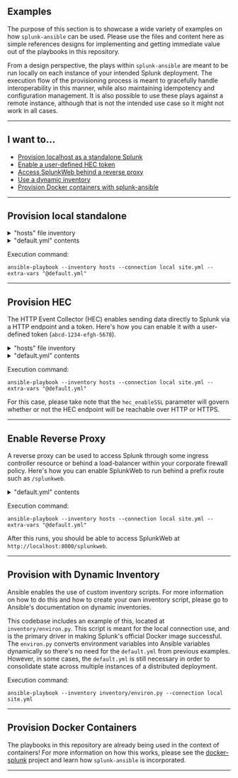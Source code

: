 ## Examples

The purpose of this section is to showcase a wide variety of examples on how `splunk-ansible` can be used. Please use the files and content here as simple references designs for implementing and getting immediate value out of the playbooks in this repository.

From a design perspective, the plays within `splunk-ansible` are meant to be run locally on each instance of your intended Splunk deployment. The execution flow of the provisioning process is meant to gracefully handle interoperability in this manner, while also maintaining idempotency and configuration management. It is also possible to use these plays against a remote instance, although that is not the intended use case so it might not work in all cases.

----

## I want to...

* [Provision localhost as a standalone Splunk](#provision-local-standalone)
* [Enable a user-defined HEC token](#provision-hec)
* [Access SplunkWeb behind a reverse proxy](#enable-reverse-proxy)
* [Use a dynamic inventory](#provision-with-dynamic-inventory)
* [Provision Docker containers with splunk-ansible](#provision-docker-containers)

---

## Provision local standalone
<details><summary>"hosts" file inventory</summary><p>

```
localhost ansible_connection=local
```
</p></details>

<details><summary>"default.yml" contents</summary><p>

```
---
ansible_post_tasks: null
ansible_pre_tasks: null
config:
baked: default.yml
defaults_dir: /tmp/defaults
env:
    headers: null
    var: SPLUNK_DEFAULTS_URL
    verify: true
host:
    headers: null
    url: null
    verify: true
max_delay: 60
max_retries: 3
max_timeout: 1200
hide_password: false
retry_delay: 3
retry_num: 60
wait_for_splunk_retry_num: 60
shc_sync_retry_num: 60
splunk:
    admin_user: admin
    app_paths:
        default: /opt/splunk/etc/apps
        deployment: /opt/splunk/etc/deployment-apps
        httpinput: /opt/splunk/etc/apps/splunk_httpinput
        idxc: /opt/splunk/etc/master-apps
        shc: /opt/splunk/etc/shcluster/apps
    enable_service: false
    exec: /opt/splunk/bin/splunk
    group: splunk
    hec_disabled: 1
    hec_enableSSL: 1
    hec_port: 8088
    hec_token: null
    home: /opt/splunk
    http_enableSSL: 0
    http_enableSSL_cert: null
    http_enableSSL_privKey: null
    http_enableSSL_privKey_password: null
    http_port: 8000
    idxc:
        enable: false
        label: idxc_label
        replication_factor: 3
        replication_port: 9887
        search_factor: 3
        secret: null
        pass4SymmKey: null
    ignore_license: false
    license_download_dest: /tmp/splunk.lic
    nfr_license: /tmp/nfr_enterprise.lic
    opt: /opt
    password: helloworld
    pid: /opt/splunk/var/run/splunk/splunkd.pid
    s2s_enable: true
    s2s_port: 9997
    search_head_cluster_url: null
    secret: null
    pass4SymmKey: null
    shc:
        enable: false
        label: shc_label
        replication_factor: 3
        replication_port: 9887
        secret: null
        pass4SymmKey: null
    smartstore: null
    svc_port: 8089
    tar_dir: splunk
    user: splunk
    wildcard_license: false
splunk_home_ownership_enforcement: true
```
</p></details>

Execution command:
```
ansible-playbook --inventory hosts --connection local site.yml --extra-vars "@default.yml" 
```

---

## Provision HEC
The HTTP Event Collector (HEC) enables sending data directly to Splunk via a HTTP endpoint and a token. Here's how you can enable it with a user-defined token (`abcd-1234-efgh-5678`).
<details><summary>"hosts" file inventory</summary><p>

```
localhost ansible_connection=local
```
</p></details>

<details><summary>"default.yml" contents</summary><p>

```
---
ansible_post_tasks: null
ansible_pre_tasks: null
config:
baked: default.yml
defaults_dir: /tmp/defaults
env:
    headers: null
    var: SPLUNK_DEFAULTS_URL
    verify: true
host:
    headers: null
    url: null
    verify: true
max_delay: 60
max_retries: 3
max_timeout: 1200
hide_password: false
retry_delay: 3
retry_num: 60
wait_for_splunk_retry_num: 60
shc_sync_retry_num: 60
splunk:
    admin_user: admin
    app_paths:
        default: /opt/splunk/etc/apps
        deployment: /opt/splunk/etc/deployment-apps
        httpinput: /opt/splunk/etc/apps/splunk_httpinput
        idxc: /opt/splunk/etc/master-apps
        shc: /opt/splunk/etc/shcluster/apps
    enable_service: false
    exec: /opt/splunk/bin/splunk
    group: splunk
    hec_disabled: 0
    hec_enableSSL: 1
    hec_port: 8088
    hec_token: abcd-1234-efgh-5678
    home: /opt/splunk
    http_enableSSL: 0
    http_enableSSL_cert: null
    http_enableSSL_privKey: null
    http_enableSSL_privKey_password: null
    http_port: 8000
    idxc:
        enable: false
        label: idxc_label
        replication_factor: 3
        replication_port: 9887
        search_factor: 3
        secret: null
    ignore_license: false
    license_download_dest: /tmp/splunk.lic
    nfr_license: /tmp/nfr_enterprise.lic
    opt: /opt
    password: helloworld
    pid: /opt/splunk/var/run/splunk/splunkd.pid
    s2s_enable: true
    s2s_port: 9997
    search_head_cluster_url: null
    secret: null
    shc:
        enable: false
        label: shc_label
        replication_factor: 3
        replication_port: 9887
        secret: null
    smartstore: null
    svc_port: 8089
    tar_dir: splunk
    user: splunk
    wildcard_license: false
splunk_home_ownership_enforcement: true
```
</p></details>

Execution command:
```
ansible-playbook --inventory hosts --connection local site.yml --extra-vars "@default.yml" 
```

For this case, please take note that the `hec_enableSSL` parameter will govern whether or not the HEC endpoint will be reachable over HTTP or HTTPS.

---

## Enable Reverse Proxy
A reverse proxy can be used to access Splunk through some ingress controller resource or behind a load-balancer within your corporate firewall policy. Here's how you can enable SplunkWeb to run behind a prefix route such as `/splunkweb`.

<details><summary>"default.yml" contents</summary><p>

```
---
ansible_post_tasks: null
ansible_pre_tasks: null
config:
baked: default.yml
defaults_dir: /tmp/defaults
env:
    headers: null
    var: SPLUNK_DEFAULTS_URL
    verify: true
host:
    headers: null
    url: null
    verify: true
max_delay: 60
max_retries: 3
max_timeout: 1200
hide_password: false
retry_delay: 3
retry_num: 60
wait_for_splunk_retry_num: 60
shc_sync_retry_num: 60
splunk:
    root_endpoint: /splunkweb
    admin_user: admin
    app_paths:
        default: /opt/splunk/etc/apps
        deployment: /opt/splunk/etc/deployment-apps
        httpinput: /opt/splunk/etc/apps/splunk_httpinput
        idxc: /opt/splunk/etc/master-apps
        shc: /opt/splunk/etc/shcluster/apps
    enable_service: false
    exec: /opt/splunk/bin/splunk
    group: splunk
    hec_disabled: 0
    hec_enableSSL: 1
    hec_port: 8088
    hec_token: abcd-1234-efgh-5678
    home: /opt/splunk
    http_enableSSL: 0
    http_enableSSL_cert: null
    http_enableSSL_privKey: null
    http_enableSSL_privKey_password: null
    http_port: 8000
    idxc:
        enable: false
        label: idxc_label
        replication_factor: 3
        replication_port: 9887
        search_factor: 3
        secret: null
    ignore_license: false
    license_download_dest: /tmp/splunk.lic
    nfr_license: /tmp/nfr_enterprise.lic
    opt: /opt
    password: helloworld
    pid: /opt/splunk/var/run/splunk/splunkd.pid
    s2s_enable: true
    s2s_port: 9997
    search_head_cluster_url: null
    secret: null
    shc:
        enable: false
        label: shc_label
        replication_factor: 3
        replication_port: 9887
        secret: null
    smartstore: null
    svc_port: 8089
    tar_dir: splunk
    user: splunk
    wildcard_license: false
splunk_home_ownership_enforcement: true
```
</p></details>

Execution command:
```
ansible-playbook --inventory hosts --connection local site.yml --extra-vars "@default.yml" 
```

After this runs, you should be able to access SplunkWeb at `http://localhost:8000/splunkweb`.

---

## Provision with Dynamic Inventory
Ansible enables the use of custom inventory scripts. For more information on how to do this and how to create your own inventory script, please go to Ansible's documentation on dynamic inventories.

This codebase includes an example of this, located at `inventory/environ.py`. This script is meant for the local connection use, and is the primary driver in making Splunk's official Docker image successful. The `environ.py` converts environment variables into Ansible variables dynamically so there's no need for the `default.yml` from previous examples. However, in some cases, the `default.yml` is still necessary in order to consolidate state across multiple instances of a distributed deployment.

Execution command:
```
ansible-playbook --inventory inventory/environ.py --connection local site.yml
```

---

## Provision Docker Containers
The playbooks in this repository are already being used in the context of containers! For more information on how this works, please see the [docker-splunk](https://github.com/splunk/docker-splunk/) project and learn how `splunk-ansible` is incorporated.

---
